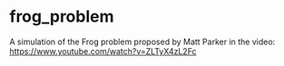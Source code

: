 # frog_problem
A simulation of the Frog problem proposed by Matt Parker in the video:
https://www.youtube.com/watch?v=ZLTyX4zL2Fc

